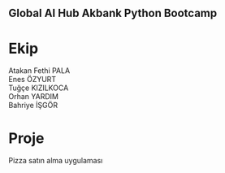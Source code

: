 ## Global AI Hub Akbank Python Bootcamp

# Ekip

Atakan Fethi PALA
<br>
Enes ÖZYURT
<br>
Tuğçe KIZILKOCA
<br>
Orhan YARDIM
<br>
Bahriye İŞGÖR
<br>

# Proje

Pizza satın alma uygulaması
